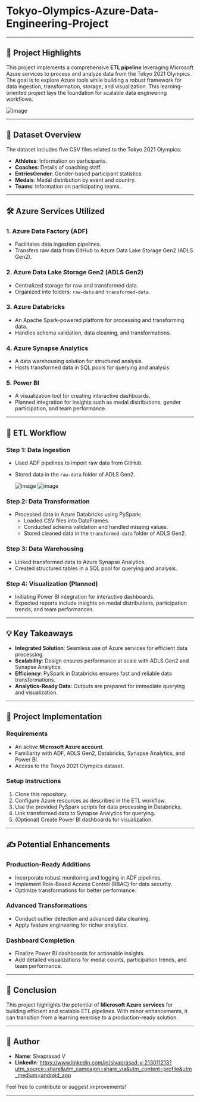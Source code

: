 # Tokyo-Olympics-Azure-Data-Engineering-Project

---

## 🌟 Project Highlights  
This project implements a comprehensive **ETL pipeline** leveraging Microsoft Azure services to process and analyze data from the Tokyo 2021 Olympics. The goal is to explore Azure tools while building a robust framework for data ingestion, transformation, storage, and visualization. This learning-oriented project lays the foundation for scalable data engineering workflows.  

![image](https://github.com/user-attachments/assets/2bc1b2b9-243e-49c6-a1cd-efec06ecb737)


---

## 📂 Dataset Overview  
The dataset includes five CSV files related to the Tokyo 2021 Olympics:  
- **Athletes**: Information on participants.  
- **Coaches**: Details of coaching staff.  
- **EntriesGender**: Gender-based participant statistics.  
- **Medals**: Medal distribution by event and country.  
- **Teams**: Information on participating teams.  

---

## 🛠️ Azure Services Utilized  

### 1. **Azure Data Factory (ADF)**  
- Facilitates data ingestion pipelines.  
- Transfers raw data from GitHub to Azure Data Lake Storage Gen2 (ADLS Gen2).  

### 2. **Azure Data Lake Storage Gen2 (ADLS Gen2)**  
- Centralized storage for raw and transformed data.  
- Organized into folders: `raw-data` and `transformed-data`.  

### 3. **Azure Databricks**  
- An Apache Spark-powered platform for processing and transforming data.  
- Handles schema validation, data cleaning, and transformations.  

### 4. **Azure Synapse Analytics**  
- A data warehousing solution for structured analysis.  
- Hosts transformed data in SQL pools for querying and analysis.  

### 5. **Power BI**  
- A visualization tool for creating interactive dashboards.  
- Planned integration for insights such as medal distributions, gender participation, and team performance.  

---

## 🚀 ETL Workflow  

### **Step 1: Data Ingestion**  
- Used ADF pipelines to import raw data from GitHub.  
- Stored data in the `raw-data` folder of ADLS Gen2.

  ![image](https://github.com/user-attachments/assets/b9db0c09-84b0-475f-8f23-46bf098ace89)
  ![image](https://github.com/user-attachments/assets/5c46b0f1-d950-4b15-a6b6-e69b1c0c7310)



### **Step 2: Data Transformation**  
- Processed data in Azure Databricks using PySpark:  
  - Loaded CSV files into DataFrames.  
  - Conducted schema validation and handled missing values.  
  - Stored cleaned data in the `transformed-data` folder of ADLS Gen2.  

### **Step 3: Data Warehousing**  
- Linked transformed data to Azure Synapse Analytics.  
- Created structured tables in a SQL pool for querying and analysis.  

### **Step 4: Visualization (Planned)**  
- Initiating Power BI integration for interactive dashboards.  
- Expected reports include insights on medal distributions, participation trends, and team performances.  

---

## 💡 Key Takeaways  
- **Integrated Solution**: Seamless use of Azure services for efficient data processing.  
- **Scalability**: Design ensures performance at scale with ADLS Gen2 and Synapse Analytics.  
- **Efficiency**: PySpark in Databricks ensures fast and reliable data transformations.  
- **Analytics-Ready Data**: Outputs are prepared for immediate querying and visualization.  

---

## 🔧 Project Implementation  

### **Requirements**  
- An active **Microsoft Azure account**.  
- Familiarity with ADF, ADLS Gen2, Databricks, Synapse Analytics, and Power BI.  
- Access to the Tokyo 2021 Olympics dataset.  

### **Setup Instructions**  
1. Clone this repository.  
2. Configure Azure resources as described in the ETL workflow.  
3. Use the provided PySpark scripts for data processing in Databricks.  
4. Link transformed data to Synapse Analytics for querying.  
5. (Optional) Create Power BI dashboards for visualization.  

---

## ✍️ Potential Enhancements  

### **Production-Ready Additions**  
- Incorporate robust monitoring and logging in ADF pipelines.  
- Implement Role-Based Access Control (RBAC) for data security.  
- Optimize transformations for better performance.  

### **Advanced Transformations**  
- Conduct outlier detection and advanced data cleaning.  
- Apply feature engineering for richer analytics.  

### **Dashboard Completion**  
- Finalize Power BI dashboards for actionable insights.  
- Add detailed visualizations for medal counts, participation trends, and team performance.  

---

## 📝 Conclusion  
This project highlights the potential of **Microsoft Azure services** for building efficient and scalable ETL pipelines. With minor enhancements, it can transition from a learning exercise to a production-ready solution.  

---

## 👤 Author  
- **Name**: Sivaprasad V 
- **LinkedIn**: https://www.linkedin.com/in/sivaprasad-v-213011213?utm_source=share&utm_campaign=share_via&utm_content=profile&utm_medium=android_app

Feel free to contribute or suggest improvements!  

---
